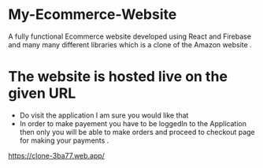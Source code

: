 # My-Ecommerce-Website
A fully functional Ecommerce website developed using React and Firebase and many many different libraries which is a clone of the Amazon website .

# The website is hosted live on the given URL 
- Do visit the application I am sure you would like that 
- In order to make payement you have to be loggedIn to the Application then only you will be able to make orders and proceed to checkout page for making your payments .

 <a href=https://clone-3ba77.web.app/>https://clone-3ba77.web.app/</a>
